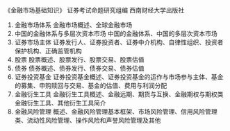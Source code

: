 《金融市场基础知识》 证券考试命题研究组编 西南财经大学出版社

1. 金融市场体系 金融市场概述、全球金融市场
2. 中国的金融体系与多层次资本市场 中国的金融体系、中国的多层次资本市场
3. 证券市场主体 证券发行人、证券投资者、证券中介机构、自律性组织、投资者保护机构、正确监管机构
4. 股票 股票概述、股票发行、股票交易、股票估值
5. 债券 债券概述、债券发行、债券交易、债券估值
6. 证券投资基金 证券投资基金概述、证券投资基金的运作与市场参与主体、基金的募集、申购赎回与交易、基金的估值、费用与利润分配
7. 金融衍生工具 金融衍生工具概述、金融远期、期货与互换、金融期权与期权类金融衍生工具、其他衍生工具简介
8. 金融风险管理 概述、金融风险管理基本框架、市场风险管理、信用风险管理类、流动性风险管理、操作风险和声誉风险管理及其他